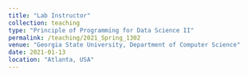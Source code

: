 ```yaml
---
title: "Lab Instructor"
collection: teaching
type: "Principle of Programming for Data Science II"
permalink: /teaching/2021_Spring_1302
venue: "Georgia State University, Department of Computer Science"
date: 2021-01-13
location: "Atlanta, USA"
---
```


<!-- This is a description of a teaching experience. You can use markdown like any other post.

# Heading 1

# Heading 2

# Heading 3 -->
